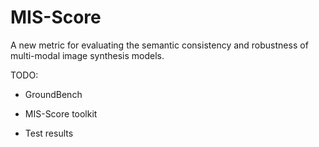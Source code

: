 # MIS-Score

A new metric for evaluating the semantic consistency and robustness of multi-modal image synthesis models.


TODO:

- GroundBench

- MIS-Score toolkit

- Test results
